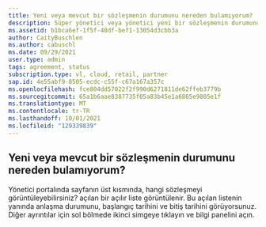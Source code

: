 ```yaml
---
title: Yeni veya mevcut bir sözleşmenin durumunu nereden bulamıyorum?
description: Süper yönetici veya yönetici yeni bir sözleşmenin durumunu bulmaya çalışıyor
ms.assetid: b1bca6ef-1f5f-40df-bef1-13054d3cbb3a
author: CaityBuschlen
ms.author: cabuschl
ms.date: 09/29/2021
user.type: admin
tags: agreement, status
subscription.type: vl, cloud, retail, partner
sap.id: 4e55abf9-8505-ecdc-c55f-c67a167a357c
ms.openlocfilehash: fce804dd57022f2f990d6271811de62ffeb3779b
ms.sourcegitcommit: 65a1b6aae8387735f05a83b45e1a6865e9805e1f
ms.translationtype: MT
ms.contentlocale: tr-TR
ms.lasthandoff: 10/01/2021
ms.locfileid: "129339839"
---
```

## <a name="where-can-i-find-out-the-status-of-a-new-or-existing-agreement"></a>Yeni veya mevcut bir sözleşmenin durumunu nereden bulamıyorum?

Yönetici portalında sayfanın üst kısmında, hangi sözleşmeyi görüntüleyebilirsiniz? açılan bir açılır liste görüntülenir. Bu açılan listenin yanında anlaşma durumunu, başlangıç tarihini ve bitiş tarihini görüyorsunuz. Diğer ayrıntılar için sol bölmede ikinci simgeye tıklayın ve bilgi panelini açın. 
